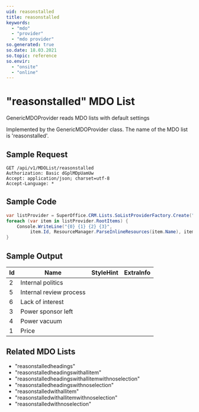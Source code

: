 ```yaml
---
uid: reasonstalled
title: reasonstalled
keywords:
  - "mdo"
  - "provider"
  - "mdo provider"
so.generated: true
so.date: 18.03.2021
so.topic: reference
so.envir:
  - "onsite"
  - "online"
---
```


# "reasonstalled" MDO List
GenericMDOProvider reads MDO lists with default settings



Implemented by the <see cref="T:SuperOffice.CRM.Lists.GenericMDOProvider">GenericMDOProvider</see> class.
The name of the MDO list is 'reasonstalled'.




## Sample Request

```http!
GET /api/v1/MDOList/reasonstalled
Authorization: Basic dGplMDpUamUw
Accept: application/json; charset=utf-8
Accept-Language: *

```

## Sample Code
```cs
var listProvider = SuperOffice.CRM.Lists.SoListProviderFactory.Create("reasonstalled", forceFlatList: true);
foreach (var item in listProvider.RootItems) {
    Console.WriteLine("{0} {1} {2} {3}", 
         item.Id, ResourceManager.ParseInlineResources(item.Name), item.StyleHint, item.ExtraInfo);
}
```

## Sample Output

|Id   | Name  |StyleHint|ExtraInfo |
| --- | ----- | ------- | -------- |
|2|Internal politics|||
|5|Internal review process|||
|6|Lack of interest|||
|3|Power sponsor left|||
|4|Power vacuum|||
|1|Price|||


## Related MDO Lists

* "reasonstalledheadings"
* "reasonstalledheadingswithallitem"
* "reasonstalledheadingswithallitemwithnoselection"
* "reasonstalledheadingswithnoselection"
* "reasonstalledwithallitem"
* "reasonstalledwithallitemwithnoselection"
* "reasonstalledwithnoselection"
